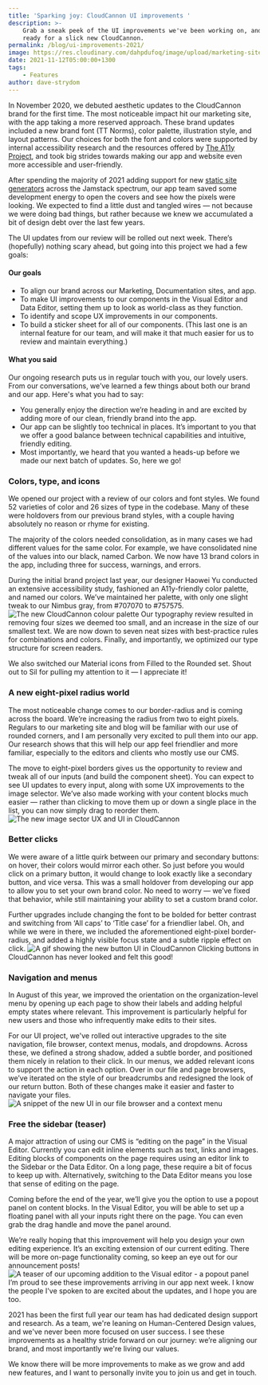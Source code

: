 ```yaml
---
title: 'Sparking joy: CloudCannon UI improvements '
description: >-
    Grab a sneak peek of the UI improvements we've been working on, and get
    ready for a slick new CloudCannon.
permalink: /blog/ui-improvements-2021/
image: https://res.cloudinary.com/dahpdufoq/image/upload/marketing-site/blog/uploads/improvements-hero-c.png
date: 2021-11-12T05:00:00+1300
tags:
    - Features
author: dave-strydom
---
```

In November 2020, we debuted aesthetic updates to the CloudCannon brand for the first time. The most noticeable impact hit our marketing site, with the app taking a more reserved approach. These brand updates included a new brand font (TT Norms), color palette, illustration style, and layout patterns. Our choices for both the font and colors were supported by internal accessibility research and the resources offered by [The A11y Project](https://www.a11yproject.com/), and took big strides towards making our app and website even more accessible and user-friendly. 

After spending the majority of 2021 adding support for new [static site generators](/blog/next-js-and-sveltekit-support-in-cloudcannon/) across the Jamstack spectrum, our app team saved some development energy to open the covers and see how the pixels were looking. We expected to find a little dust and tangled wires — not because we were doing bad things, but rather because we knew we accumulated a bit of design debt over the last few years. 

The UI updates from our review will be rolled out next week. There’s (hopefully) nothing scary ahead, but going into this project we had a few goals: 

#### Our goals

* To align our brand across our Marketing, Documentation sites, and app. 
* To make UI improvements to our components in the Visual Editor and Data Editor, setting them up to look as world-class as they function.
* To identify and scope UX improvements in our components. 
* To build a sticker sheet for all of our components. (This last one is an internal feature for our team, and will make it that much easier for us to review and maintain everything.)

#### What you said

Our ongoing research puts us in regular touch with you, our lovely users. From our conversations, we’ve learned a few things about both our brand and our app. Here's what you had to say:

* You generally enjoy the direction we’re heading in and are excited by adding more of our clean, friendly brand into the app.
* Our app can be slightly too technical in places. It’s important to you that we offer a good balance between technical capabilities and intuitive, friendly editing.  
* Most importantly, we heard that you wanted a heads-up before we made our next batch of updates. So, here we go\!

### Colors, type, and icons 

We opened our project with a review of our colors and font styles. We found 52 varieties of color and 26 sizes of type in the codebase. Many of these were holdovers from our previous brand styles, with a couple having absolutely no reason or rhyme for existing. 

The majority of the colors needed consolidation, as in many cases we had different values for the same color. For example, we have consolidated nine of the values into our black, named Carbon. We now have 13 brand colors in the app, including three for success, warnings, and errors. 

During the initial brand project last year, our designer Haowei Yu conducted an extensive accessibility study, fashioned an A11y-friendly color palette, and named our colors. We’ve maintained her palette, with only one slight tweak to our Nimbus gray, from \#707070 to \#757575.
![The new CloudCannon colour palette](https://res.cloudinary.com/dahpdufoq/image/upload/marketing-site/blog/uploads/colour-palette-named.png)
 Our typography review resulted in removing four sizes we deemed too small, and an increase in the size of our smallest text. We are now down to seven neat sizes with best-practice rules for combinations and colors. Finally, and importantly, we optimized our type structure for screen readers.   

We also switched our Material icons from Filled to the Rounded set. Shout out to Sil for pulling my attention to it — I appreciate it\!

### A new eight-pixel radius world

The most noticeable change comes to our border-radius and is coming across the board. We’re increasing the radius from two to eight pixels. Regulars to our marketing site and blog will be familiar with our use of rounded corners, and I am personally very excited to pull them into our app. Our research shows that this will help our app feel friendlier and more familiar, especially to the editors and clients who mostly use our CMS. 

The move to eight-pixel borders gives us the opportunity to review and tweak all of our inputs (and build the component sheet). You can expect to see UI updates to every input, along with some UX improvements to the image selector. We’ve also made working with your content blocks much easier — rather than clicking to move them up or down a single place in the list, you can now simply drag to reorder them. 
![The new image sector UX and UI in CloudCannon](https://res.cloudinary.com/dahpdufoq/image/upload/marketing-site/blog/uploads/image-selector-c.png)
 
### Better clicks

We were aware of a little quirk between our primary and secondary buttons: on hover, their colors would mirror each other. So just before you would click on a primary button, it would change to look exactly like a secondary button, and vice versa. This was a small holdover from developing our app to allow you to set your own brand color. No need to worry — we’ve fixed that behavior, while still maintaining your ability to set a custom brand color. 

Further upgrades include changing the font to be bolded for better contrast and switching from ‘All caps’ to ‘Title case’ for a friendlier label. Oh, and while we were in there, we included the aforementioned eight-pixel border-radius, and added a highly visible focus state and a subtle ripple effect on click.
![A gif showing the new button UI in CloudCannon](https://res.cloudinary.com/dahpdufoq/image/upload/marketing-site/blog/uploads/button-gif.gif)
 Clicking buttons in CloudCannon has never looked and felt this good\!

### Navigation and menus

In August of this year, we improved the orientation on the organization-level menu by opening up each page to show their labels and adding helpful empty states where relevant. This improvement is particularly helpful for new users and those who infrequently make edits to their sites. 

For our UI project, we've rolled out interactive upgrades to the site navigation, file browser, context menus, modals, and dropdowns. Across these, we defined a strong shadow, added a subtle border, and positioned them nicely in relation to their click. In our menus, we added relevant icons to support the action in each option.
Over in our file and page browsers, we’ve iterated on the style of our breadcrumbs and redesigned the look of our return button. Both of these changes make it easier and faster to navigate your files.
![A snippet of the new UI in our file browser and a context menu](https://res.cloudinary.com/dahpdufoq/image/upload/marketing-site/blog/uploads/context-menu-c.png)
 
### Free the sidebar (teaser)

A major attraction of using our CMS is “editing on the page” in the Visual Editor. Currently you can edit inline elements such as text, links and images. Editing blocks of components on the page requires using an editor link to the Sidebar or the Data Editor. On a long page, these require a bit of focus to keep up with. Alternatively, switching to the Data Editor means you lose that sense of editing on the page. 

Coming before the end of the year, we’ll give you the option to use a popout panel on content blocks. In the Visual Editor, you will be able to set up a floating panel with all your inputs right there on the page. You can even grab the drag handle and move the panel around. 

We’re really hoping that this improvement will help you design your own editing experience. It’s an exciting extension of our current editing. There will be more on-page functionality coming, so keep an eye out for our announcement posts\!
![A teaser of our upcoming addition to the Visual editor - a popout panel](https://res.cloudinary.com/dahpdufoq/image/upload/marketing-site/blog/uploads/popout-panel-c.png)
 I’m proud to see these improvements arriving in our app next week. I know the people I've spoken to are excited about the updates, and I hope you are too.

2021 has been the first full year our team has had dedicated design support and research. As a team, we're leaning on Human-Centered Design values, and we've never been more focused on user success. I see these improvements as a healthy stride forward on our journey: we’re aligning our brand, and most importantly we're living our values.

We know there will be more improvements to make as we grow and add new features, and I want to personally invite you to join us and get in touch.
